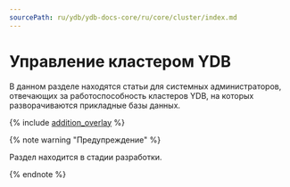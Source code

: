 ```yaml
---
sourcePath: ru/ydb/ydb-docs-core/ru/core/cluster/index.md
---
```

# Управление кластером YDB

В данном разделе находятся статьи для системных администраторов, отвечающих за работоспособность кластеров YDB, на которых разворачиваются прикладные базы данных.

{% include [addition_overlay](_includes/addition_overlay.md) %}

{% note warning "Предупреждение" %}

Раздел находится в стадии разработки.

{% endnote %}